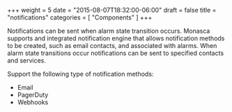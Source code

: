 +++
weight = 5
date = "2015-08-07T18:32:00-06:00"
draft = false
title = "notifications"
categories = [ "Components" ]
+++

Notifications can be sent when alarm state transition occurs. <!--more--> Monasca supports and integrated notification engine that allows notification methods to be created, such as email contacts, and associated with alarms. When alarm state transitions occur notifications can be sent to specified contacts and services.

Support the following type of notification methods:

- Email
- PagerDuty
- Webhooks
